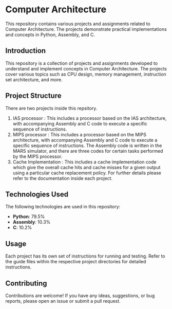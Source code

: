 # Computer Architecture

This repository contains various projects and assignments related to Computer Architecture. The projects demonstrate practical implementations and concepts in Python, Assembly, and C.

## Introduction
This repository is a collection of projects and assignments developed to understand and implement concepts in Computer Architecture. The projects cover various topics such as CPU design, memory management, instruction set architecture, and more.

## Project Structure
There are two projects inside this repsitory.
1. IAS processor : This includes a processor based on the IAS architecture, with accompanying Assembly and C code to execute a specific sequence of instructions.
2. MIPS processor : This includes a processor based on the MIPS architecture, with accompanying Assembly and C code to execute a specific sequence of instructions. The Assembly code is written in the MARS simulator, and there are three codes for certain tasks performed by the MIPS processor.
3. Cache Implementation : This includes a cache implementation code which give the overall cache hits and cache misses for a given output using a particular cache replacement policy. 
For further details please refer to the documentation inside each project.

## Technologies Used
The following technologies are used in this repository:
- **Python**: 79.5%
- **Assembly**: 10.3%
- **C**: 10.2%

## Usage
Each project has its own set of instructions for running and testing. Refer to the guide files within the respective project directories for detailed instructions.

## Contributing
Contributions are welcome! If you have any ideas, suggestions, or bug reports, please open an issue or submit a pull request.
